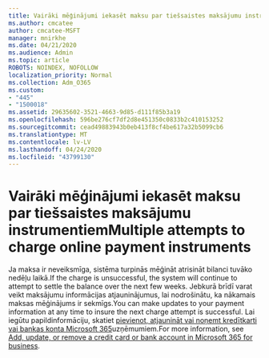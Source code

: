 ```yaml
---
title: Vairāki mēģinājumi iekasēt maksu par tiešsaistes maksājumu instrumentiem
ms.author: cmcatee
author: cmcatee-MSFT
manager: mnirkhe
ms.date: 04/21/2020
ms.audience: Admin
ms.topic: article
ROBOTS: NOINDEX, NOFOLLOW
localization_priority: Normal
ms.collection: Adm_O365
ms.custom:
- "445"
- "1500018"
ms.assetid: 29635602-3521-4663-9d85-d111f85b3a19
ms.openlocfilehash: 596be276cf7df2d8e451350c0833b2c410153252
ms.sourcegitcommit: cead49883943b0eb413f8cf4be617a32b5099cb6
ms.translationtype: MT
ms.contentlocale: lv-LV
ms.lasthandoff: 04/24/2020
ms.locfileid: "43799130"
---
```

# <a name="multiple-attempts-to-charge-online-payment-instruments"></a><span data-ttu-id="f7003-102">Vairāki mēģinājumi iekasēt maksu par tiešsaistes maksājumu instrumentiem</span><span class="sxs-lookup"><span data-stu-id="f7003-102">Multiple attempts to charge online payment instruments</span></span>

<span data-ttu-id="f7003-103">Ja maksa ir neveiksmīga, sistēma turpinās mēģināt atrisināt bilanci tuvāko nedēļu laikā.</span><span class="sxs-lookup"><span data-stu-id="f7003-103">If the charge is unsuccessful, the system will continue to attempt to settle the balance over the next few weeks.</span></span> <span data-ttu-id="f7003-104">Jebkurā brīdī varat veikt maksājumu informācijas atjauninājumus, lai nodrošinātu, ka nākamais maksas mēģinājums ir sekmīgs.</span><span class="sxs-lookup"><span data-stu-id="f7003-104">You can make updates to your payment information at any time to insure the next charge attempt is successful.</span></span> <span data-ttu-id="f7003-105">Lai iegūtu papildinformāciju, skatiet [pievienot, atjaunināt vai noņemt kredītkarti vai bankas konta Microsoft 365](https://docs.microsoft.com/office365/admin/subscriptions-and-billing/add-update-or-remove-credit-card-or-bank-account)uzņēmumiem.</span><span class="sxs-lookup"><span data-stu-id="f7003-105">For more information, see [Add, update, or remove a credit card or bank account in Microsoft 365 for business](https://docs.microsoft.com/office365/admin/subscriptions-and-billing/add-update-or-remove-credit-card-or-bank-account).</span></span>
